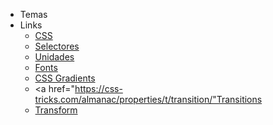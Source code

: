 - Temas
- Links 
	- <a href="https://developer.mozilla.org/es/docs/Web/CSS">CSS</a>
	- <a href="https://developer.mozilla.org/es/docs/Web/CSS/Introducci%C3%B3n/Selectors">Selectores</a>
	- <a href="https://css-tricks.com/the-lengths-of-css/">Unidades</a>
	- <a href="https://developer.mozilla.org/es/docs/Web/CSS/font">Fonts</a>
	- <a href="http://www.colorzilla.com/gradient-editor/">CSS Gradients</a>
	- <a href="https://css-tricks.com/almanac/properties/t/transition/"Transitions</a>
	- <a href="https://css-tricks.com/almanac/properties/t/transform/">Transform</a>